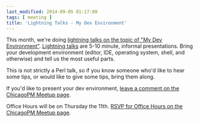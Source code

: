 ```yaml
---
last_modified: 2014-09-05 01:17:00
tags: [ meeting ]
title: 'Lightning Talks - My Dev Environment'
---
```


This month, we're doing [lightning talks on the topic of "My Dev Environment"](http://www.meetup.com/ChicagoPM/events/199302682/).
[Lightning talks](http://en.wikipedia.org/wiki/Lightning_talk) are 5-10 minute, informal
presentations. Bring your development environment (editor, IDE, operating
system, shell, and otherwise) and tell us
the most useful parts.

This is not strictly a Perl talk, so if you know someone who'd like to hear
some tips, or would like to give some tips, bring them along.

If you'd like to present your dev environment, [leave a comment on the ChicagoPM Meetup page](http://www.meetup.com/ChicagoPM/events/199302682/).

Office Hours will be on Thursday the 11th. [RSVP for Office Hours on the ChicagoPM Meetup page](http://www.meetup.com/ChicagoPM/events/204729852/).

